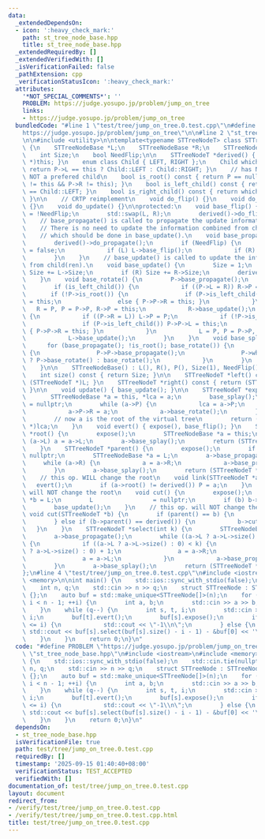 ```yaml
---
data:
  _extendedDependsOn:
  - icon: ':heavy_check_mark:'
    path: st_tree_node_base.hpp
    title: st_tree_node_base.hpp
  _extendedRequiredBy: []
  _extendedVerifiedWith: []
  _isVerificationFailed: false
  _pathExtension: cpp
  _verificationStatusIcon: ':heavy_check_mark:'
  attributes:
    '*NOT_SPECIAL_COMMENTS*': ''
    PROBLEM: https://judge.yosupo.jp/problem/jump_on_tree
    links:
    - https://judge.yosupo.jp/problem/jump_on_tree
  bundledCode: "#line 1 \"test/tree/jump_on_tree.0.test.cpp\"\n#define PROBLEM \"\
    https://judge.yosupo.jp/problem/jump_on_tree\"\n\n#line 2 \"st_tree_node_base.hpp\"\
    \n\n#include <utility>\n\ntemplate<typename STTreeNodeT> class STTreeNodeBase\
    \ {\n    STTreeNodeBase *L;\n    STTreeNodeBase *R;\n    STTreeNodeBase *P;\n\
    \    int Size;\n    bool NeedFlip;\n\n    STTreeNodeT *derived() { return (STTreeNodeT\
    \ *)this; }\n    enum class Child { LEFT, RIGHT };\n    Child which() const {\
    \ return P->L == this ? Child::LEFT : Child::RIGHT; }\n    // has NO parent OR\
    \ NOT a prefered child\n    bool is_root() const { return P == nullptr || (P->L\
    \ != this && P->R != this); }\n    bool is_left_child() const { return which()\
    \ == Child::LEFT; }\n    bool is_right_child() const { return which() == Child::RIGHT;\
    \ }\n\n    // CRTP reimplement\n    void do_flip() {}\n    void do_propagate()\
    \ {}\n    void do_update() {}\n\nprotected:\n    void base_flip() {\n        NeedFlip\
    \ = !NeedFlip;\n        std::swap(L, R);\n        derived()->do_flip();\n    }\n\
    \    // base_propagate() is called to propagate the update information to child(ren).\n\
    \    // There is no need to update the information combined from child(ren)\n\
    \    // which should be done in base_update().\n    void base_propagate() {\n\
    \        derived()->do_propagate();\n        if (NeedFlip) {\n            NeedFlip\
    \ = false;\n            if (L) L->base_flip();\n            if (R) R->base_flip();\n\
    \        }\n    }\n    // base_update() is called to update the information combined\
    \ from child(ren).\n    void base_update() {\n        Size = 1;\n        if (L)\
    \ Size += L->Size;\n        if (R) Size += R->Size;\n        derived()->do_update();\n\
    \    }\n    void base_rotate() {\n        P->base_propagate();\n        base_propagate();\n\
    \        if (is_left_child()) {\n            if ((P->L = R)) R->P = P;\n     \
    \       if (!P->is_root()) {\n                if (P->is_left_child()) P->P->L\
    \ = this;\n                else { P->P->R = this; }\n            }\n         \
    \   R = P, P = P->P, R->P = this;\n            R->base_update();\n        } else\
    \ {\n            if ((P->R = L)) L->P = P;\n            if (!P->is_root()) {\n\
    \                if (P->is_left_child()) P->P->L = this;\n                else\
    \ { P->P->R = this; }\n            }\n            L = P, P = P->P, L->P = this;\n\
    \            L->base_update();\n        }\n    }\n    void base_splay() {\n  \
    \      for (base_propagate(); !is_root(); base_rotate()) {\n            if (!P->is_root())\
    \ {\n                P->P->base_propagate();\n                P->which() == which()\
    \ ? P->base_rotate() : base_rotate();\n            }\n        }\n        base_update();\n\
    \    }\n\n    STTreeNodeBase() : L(), R(), P(), Size(1), NeedFlip() {}\n\npublic:\n\
    \    int size() const { return Size; }\n\n    STTreeNodeT *left() const { return\
    \ (STTreeNodeT *)L; }\n    STTreeNodeT *right() const { return (STTreeNodeT *)R;\
    \ }\n\n    void update() { base_update(); }\n\n    STTreeNodeT *expose() {\n \
    \       STTreeNodeBase *a = this, *lca = a;\n        base_splay();\n        a->R\
    \ = nullptr;\n        while (a->P) {\n            lca = a->P;\n            lca->base_splay();\n\
    \            a->P->R = a;\n            a->base_rotate();\n        }\n        a->base_update();\n\
    \        // now a is the root of the virtual tree\n        return (STTreeNodeT\
    \ *)lca;\n    }\n    void evert() { expose(), base_flip(); }\n    STTreeNodeT\
    \ *root() {\n        expose();\n        STTreeNodeBase *a = this;\n        while\
    \ (a->L) a = a->L;\n        a->base_splay();\n        return (STTreeNodeT *)a;\n\
    \    }\n    STTreeNodeT *parent() {\n        expose();\n        if (!L) return\
    \ nullptr;\n        STTreeNodeBase *a = L;\n        a->base_propagate();\n   \
    \     while (a->R) {\n            a = a->R;\n            a->base_propagate();\n\
    \        }\n        a->base_splay();\n        return (STTreeNodeT *)a;\n    }\n\
    \    // this op. WILL change the root\n    void link(STTreeNodeT *a) {\n     \
    \   evert();\n        if (a->root() != derived()) P = a;\n    }\n    // this op.\
    \ will NOT change the root\n    void cut() {\n        expose();\n        STTreeNodeBase\
    \ *b = L;\n        L                 = nullptr;\n        if (b) b->P = nullptr;\n\
    \        base_update();\n    }\n    // this op. will NOT change the root\n   \
    \ void cut(STTreeNodeT *b) {\n        if (parent() == b) {\n            cut();\n\
    \        } else if (b->parent() == derived()) {\n            b->cut();\n     \
    \   }\n    }\n    STTreeNodeT *select(int k) {\n        STTreeNodeBase *a = this;\n\
    \        a->base_propagate();\n        while ((a->L ? a->L->size() : 0) != k)\
    \ {\n            if ((a->L ? a->L->size() : 0) < k) {\n                k -= (a->L\
    \ ? a->L->size() : 0) + 1;\n                a = a->R;\n            } else {\n\
    \                a = a->L;\n            }\n            a->base_propagate();\n\
    \        }\n        a->base_splay();\n        return (STTreeNodeT *)a;\n    }\n\
    };\n#line 4 \"test/tree/jump_on_tree.0.test.cpp\"\n#include <iostream>\n#include\
    \ <memory>\n\nint main() {\n    std::ios::sync_with_stdio(false);\n    std::cin.tie(nullptr);\n\
    \    int n, q;\n    std::cin >> n >> q;\n    struct STTreeNode : STTreeNodeBase<STTreeNode>\
    \ {};\n    auto buf = std::make_unique<STTreeNode[]>(n);\n    for (int i = 0;\
    \ i < n - 1; ++i) {\n        int a, b;\n        std::cin >> a >> b;\n        buf[a].link(&buf[b]);\n\
    \    }\n    while (q--) {\n        int s, t, i;\n        std::cin >> s >> t >>\
    \ i;\n        buf[t].evert();\n        buf[s].expose();\n        if (buf[s].size()\
    \ <= i) {\n            std::cout << \"-1\\n\";\n        } else {\n           \
    \ std::cout << buf[s].select(buf[s].size() - i - 1) - &buf[0] << '\\n';\n    \
    \    }\n    }\n    return 0;\n}\n"
  code: "#define PROBLEM \"https://judge.yosupo.jp/problem/jump_on_tree\"\n\n#include\
    \ \"st_tree_node_base.hpp\"\n#include <iostream>\n#include <memory>\n\nint main()\
    \ {\n    std::ios::sync_with_stdio(false);\n    std::cin.tie(nullptr);\n    int\
    \ n, q;\n    std::cin >> n >> q;\n    struct STTreeNode : STTreeNodeBase<STTreeNode>\
    \ {};\n    auto buf = std::make_unique<STTreeNode[]>(n);\n    for (int i = 0;\
    \ i < n - 1; ++i) {\n        int a, b;\n        std::cin >> a >> b;\n        buf[a].link(&buf[b]);\n\
    \    }\n    while (q--) {\n        int s, t, i;\n        std::cin >> s >> t >>\
    \ i;\n        buf[t].evert();\n        buf[s].expose();\n        if (buf[s].size()\
    \ <= i) {\n            std::cout << \"-1\\n\";\n        } else {\n           \
    \ std::cout << buf[s].select(buf[s].size() - i - 1) - &buf[0] << '\\n';\n    \
    \    }\n    }\n    return 0;\n}\n"
  dependsOn:
  - st_tree_node_base.hpp
  isVerificationFile: true
  path: test/tree/jump_on_tree.0.test.cpp
  requiredBy: []
  timestamp: '2025-09-15 01:40:40+08:00'
  verificationStatus: TEST_ACCEPTED
  verifiedWith: []
documentation_of: test/tree/jump_on_tree.0.test.cpp
layout: document
redirect_from:
- /verify/test/tree/jump_on_tree.0.test.cpp
- /verify/test/tree/jump_on_tree.0.test.cpp.html
title: test/tree/jump_on_tree.0.test.cpp
---
```

